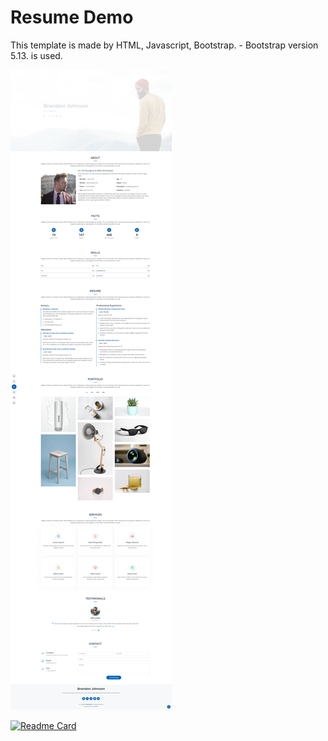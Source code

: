 # Resume Demo
This template is made by HTML, Javascript, Bootstrap.
    - Bootstrap version 5.13. is used.

![](assets/screen.png)

[![Readme Card](https://github-readme-stats.vercel.app/api/pin/?username=SnowStar0423&repo=Resume-Demo)](https://github.com/SnowStar0423/Resume-Demo)

    
